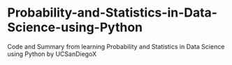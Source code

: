 # Probability-and-Statistics-in-Data-Science-using-Python
Code and Summary from learning Probability and Statistics in Data Science using Python by UCSanDiegoX
